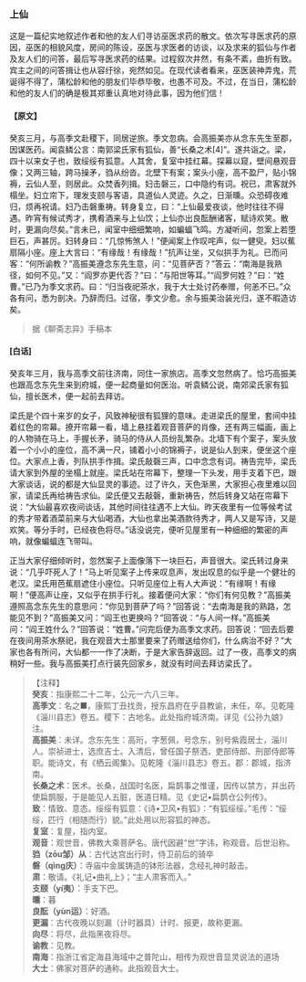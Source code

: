 <script type="text/javascript">
    var head = document.getElementsByTagName('head')[0];
    cssURL = '/public/liao.css';
    linkTag = document.createElement('link');
    linkTag.href = cssURL;
    linkTag.setAttribute('type','text/css');
    linkTag.setAttribute('rel','stylesheet');
    head.appendChild(linkTag);
</script>
### 上仙

这是一篇纪实地叙述作者和他的友人们寻访巫医求药的散文。依次写寻医求药的原因，巫医的相貌风度，房间的陈设，巫医与求医者的访谈，以及求来的狐仙与作者及友人们的问答，最后写寻医求药的结果。过程叙次井然，有条不紊，曲折有致。宾主之间的问答揖让也从容纡徐，宛然如见。在现代读者看来，巫医装神弄鬼，荒诞得不得了，蒲松龄和他的朋友们毕恭毕敬，也愚不可及。不过，在当日，蒲松龄和他的友人们的确是极其郑重认真地对待此事，因为他们信！

#### 【原文】
<section>
癸亥三月，与高季文赴稷下，同居逆旅。季文忽病。会高振美亦从念东先生至郡，因谋医药。闻袁鳞公言：南郭梁氏家有狐仙，善“长桑之术[4]”。遂共诣之。梁，四十以来女子也，致绥绥有狐意。人其舍，复室中挂红幕。探幕以窥，壁间悬观音像；又两三轴，跨马操矛，驺从纷沓。北壁下有案；案头小座，高不盈尸，贴小锦褥，云仙人至，则居此。众焚香列揖。妇击磐三，口中隐约有词。祝已，肃客就外榻坐。妇立帘下，理发支颐与客语，具道仙人灵迹。久之，日渐曛。众恐碍夜难归，烦再祝请。妇乃击磐重祷。转身复立，曰：“上仙最爱夜谈，他时往往不得遇。昨宵有候试秀才，携肴酒来与上仙饮；上仙亦出良酝酬诸客，赋诗欢笑。散时，更漏向尽矣。”言未已，闻室中细细繁响，如蝙蝠飞鸣。方凝听间，忽案上若堕巨石，声甚厉。妇转身曰：“几惊怖煞人！”便闻案上作叹咤声，似一健臾。妇以蕉扇隔小座。座上大言曰：“有缘哉！有缘哉！”抗声让坐，又似拱手为礼。已而问客：“何所谕教？”高振美遵念东先生意，问：“见菩萨否？”答云：“南海是我熟径，如何不见。”又：“阎罗亦更代否？”曰：“与阳世等耳。”“阎罗何姓？”曰：“姓曹。”已乃为季文求药。曰：“归当夜祀茶水，我于大士处讨药奉赠，何恙不已。”众各有问，悉为剖决。乃辞而归。过宿，季文少愈。余与振美治装光归，遂不暇造访矣。

</section>

> 据《聊斋志异》手稿本

#### [白话]
<aside>

癸亥年三月，我与高季文前往济南，同住一家旅店。高季文忽然病了。恰巧高振美也跟高念东先生来到府城，便一起商量如何医治。听袁鳞公说，南郊梁氏家有狐仙，擅长医术，便一起前去拜访。

梁氏是个四十来岁的女子，风致神秘很有狐狸的意味。走进梁氏的屋里，套间中挂着红色的帘幕。撩开帘幕一看，墙上悬挂着观音菩萨的肖像，还有两三幅画，画上的人物骑在马上，手握长矛，骑马的侍从人员纷乱繁杂。北墙下有个案子，案头放着一个小小的座位，高不满一尺，铺着小小的锦褥子，说是仙人到来，便坐这个座位。大家点上香，列队拱手作揖。梁氏敲磬三声，口中念念有词。祷告完毕，梁氏请大家到外屋的坐榻上就座。梁氏站在帘幕下，整理一下头发，用手支着下巴，跟大家谈话，说的都是大仙显灵的事迹。过了许久，天色渐黑，大家担心夜里难以回家，请梁氏再给祷告求仙。梁氏便又去敲磬，重新祷告，然后转身又站在帘幕下说：“大仙最喜欢夜间谈话，其他时间往往遇不上大仙。昨天夜里有一位等候考试的秀才带着酒菜前来与大仙喝酒，大仙也拿出美酒款待秀才，两人又是写诗，又是欢笑。等分手时，已经夜色将尽。”话没说完，便听见屋里有一种细细的繁密的声响，就像蝙蝠连飞带叫。

正当大家仔细倾听时，忽然案子上面像落下一块巨石，声音很大。梁氏转过身来说：“几乎吓死人了！”马上听见案子上传来叹息声，发出叹息的似乎是一个健壮的老汉。梁氏用芭蕉扇遮住小座位。只听见座位上有人大声说：“有缘啊！有缘啊！”便高声让座，又似乎在拱手行礼。接着便问大家：“你们有何见教？”高振美遵照高念东先生的意思问：“你见到菩萨了吗？”回答说：“去南海是我的熟路，怎能见不到？”高振美又问：“阎王也更换吗？”回答说：“与人间一样。”高振美问：“阎王姓什么？”回答说：“姓曹。”问完后便为高季文求药。回答说：“回去后要在夜间用茶水祭祀，我在观音大士那里要来了药赠送给你们，什么病治不好？”大家也各有所问，大仙都一一作了决断，于是大家告辞返回。过了一夜，高季文的病稍好一些。我与高振美打点行装先回家乡，就没有时间去拜访梁氏了。

</aside>

> 【注释】  
<b>癸亥</b>：指康熙二十二年，公元一六八三年。  
<b>高季文</b>：名之■，康熙丁丑找贡，授东昌府在乎县教谕，未任，卒。见乾隆《淄川县志》卷五。稷下：古地名。此处指府城济南。详见《公孙九娘》注。  
<b>高振美</b>：未详。念东先生：高珩，字葱佩，号念东，别号紫霞居士，淄川人。崇祯进士，选庶吉士。入清后，曾任国子祭洒，吏部侍郎、刑部侍郎等职。能诗文，有《栖云阁集》。见乾隆《淄川县志》卷五。郡：郡城，指济南。  
<b>长桑之术</b>：医术。长桑，战国时名医，扁鹊事之惟谨，因传以禁方，并出药使扁鹊服，于是能见人五脏，医道日精。见《史记•扁鹊仓公列传》。  
<b>致</b>：情致、意态。绥绥有狐意：《诗•卫风•有狐》：“有狐绥绥。”毛传：“绥绥，匹行（相随而行）貌。”此处用以形容狐的神态。  
<b>复室</b>：复屋，指内室。  
<b>观音</b>：观世音，佛教大乘菩萨名。唐代因避“世”字讳，称观音。后世沿称。  
<b>驺（zōu邹）从</b>：古代达宫出行时，侍卫前后的骑卒  
<b>磐（qìng庆）</b>：寺庙中金属铸造的钵形法器，念经礼神时敲击。  
<b>肃</b>：敬请。《礼记•曲礼上》；“主人肃客而入。”  
<b>支颐（yí夷）</b>：手支下巴。  
<b>曛</b>：暮  
<b>良酝（yùn运）</b>：好酒。  
<b>更漏</b>：古代夜晚以刻漏（计时器具）计时、报更，故称更漏。  
<b>向尽</b>：将尽，此指黑夜将尽。  
<b>谕教</b>：见教。  
<b>南海</b>：指浙江省定海县海域中之普陀山，相传为观世音显灵说法的道场  
<b>大士</b>：佛家对菩萨的通称。此指观音大士。  
